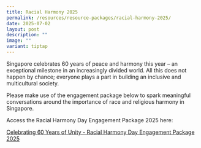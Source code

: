 ```yaml
---
title: Racial Harmony 2025
permalink: /resources/resource-packages/racial-harmony-2025/
date: 2025-07-02
layout: post
description: ""
image: ""
variant: tiptap
---
```

<p>Singapore celebrates 60 years of peace and harmony this year – an exceptional
milestone in an increasingly divided world. All this does not happen by
chance; everyone plays a part in building an inclusive and multicultural
society.</p>
<p>Please make use of the engagement package below to spark meaningful conversations
around the importance of race and religious harmony in Singapore.</p>
<p>Access the Racial Harmony Day Engagement Package 2025 here:</p>
<p><a href="/files/RHD_Package_2025_compressed.pdf" rel="noopener nofollow" target="_blank">Celebrating 60 Years of Unity - Racial Harmony Day Engagement Package 2025</a>
</p>